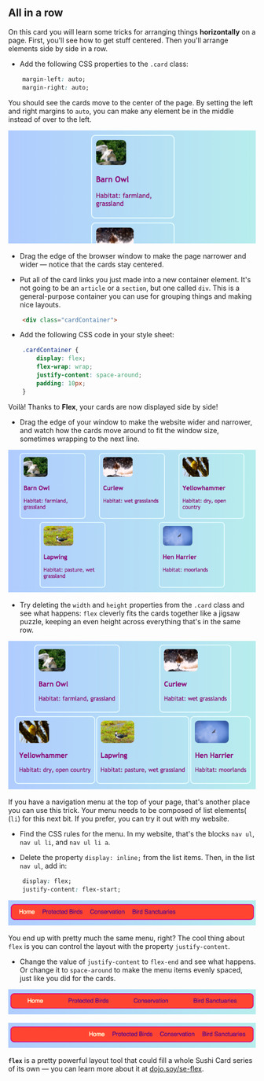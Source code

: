 ## All in a row

On this card you will learn some tricks for arranging things **horizontally** on a page. First, you'll see how to get stuff centered. Then you'll arrange elements side by side in a row.

+ Add the following CSS properties to the `.card` class:

```css
    margin-left: auto;
    margin-right: auto;
```

You should see the cards move to the center of the page. By setting the left and right margins to `auto`, you can make any element be in the middle instead of over to the left.

![The cards appear in the middle instead of over to the left](images/marginAuto.png)

+ Drag the edge of the browser window to make the page narrower and wider — notice that the cards stay centered.

+ Put all of the card links you just made into a new container element. It's not going to be an `article` or a `section`, but one called `div`. This is a general-purpose container you can use for grouping things and making nice layouts.

```html
    <div class="cardContainer">
```

+ Add the following CSS code in your style sheet:

```css
    .cardContainer {
        display: flex;
        flex-wrap: wrap;
        justify-content: space-around;
        padding: 10px;
    }
```

Voilà! Thanks to **Flex**, your cards are now displayed side by side!

+ Drag the edge of your window to make the website wider and narrower, and watch how the cards move around to fit the window size, sometimes wrapping to the next line.

![Cards arranged in two rows spaced evenly to fit the browser width](images/flexSideBySide.png)

+ Try deleting the `width` and `height` properties from the `.card` class and see what happens: `flex` cleverly fits the cards together like a jigsaw puzzle, keeping an even height across everything that's in the same row.

![Cards arranged side by side with automatic width](images/flexAutoWidths.png)

If you have a navigation menu at the top of your page, that's another place you can use this trick. Your menu needs to be composed of list elements( (`li`) for this next bit. If you prefer, you can try it out with my website.

+ Find the CSS rules for the menu. In my website, that's the blocks `nav ul`, `nav ul li`, and `nav ul li a`.

+ Delete the property `display: inline;` from the list items. Then, in the list `nav ul`, add in:

```css
    display: flex;
    justify-content: flex-start;
```

![Menu with items aligned to the left](images/flexMenuStart.png)

You end up with pretty much the same menu, right? The cool thing about `flex` is you can control the layout with the property `justify-content`.

+ Change the value of `justify-content` to `flex-end` and see what happens. Or change it to `space-around` to make the menu items evenly spaced, just like you did for the cards.

![Menu with items evenly spaced](images/flexMenuSpace.png)

![Menu with items aligned to the right](images/flexMenuEnd.png)

**`flex`** is a pretty powerful layout tool that could fill a whole Sushi Card series of its own — you can learn more about it at [dojo.soy/se-flex](http://dojo.soy/se-flex).
